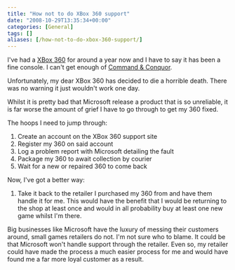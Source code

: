 ```yaml
---
title: "How not to do XBox 360 support"
date: "2008-10-29T13:35:34+00:00"
categories: [General]
tags: []
aliases: [/how-not-to-do-xbox-360-support/]
---
```


I've had a <a href="http://www.xbox.com/">XBox 360</a> for around a year now and I have to say it has been a fine console. I can't get enough of <a href="http://www.commandandconquer.com/">Command &amp; Conquor</a>.

Unfortunately, my dear XBox 360 has decided to die a horrible death. There was no warning it just wouldn't work one day.

Whilst it is pretty bad that Microsoft release a product that is so unreliable, it is far worse the amount of grief I have to go through to get my 360 fixed.

The hoops I need to jump through:
<ol>
	<li> Create an account on the XBox 360 support site</li>
	<li>Register my 360 on said account</li>
	<li>Log a problem report with Microsoft detailing the fault</li>
	<li>Package my 360 to await collection by courier</li>
	<li>Wait for a new or repaired 360 to come back</li>
</ol>
Now, I've got a better way:
<ol>
	<li>Take it back to the retailer I purchased my 360 from and have them handle it for me. This would have the benefit that I would be returning to the shop at least once and would in all probability buy at least one new game whilst I'm there.</li>
</ol>
Big businesses like Microsoft have the luxury of messing their customers around, small games retailers do not. I'm not sure who to blame. It could be that Microsoft won't handle support through the retailer. Even so, my retailer could have made the process a much easier process for me and would have found me a far more loyal customer as a result.

